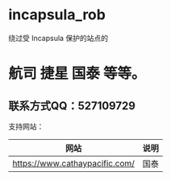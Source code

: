 # incapsula_rob
绕过受 Incapsula 保护的站点的

# 航司 捷星 国泰  等等。

## 联系方式QQ：527109729



支持网站：

| 网站 |  说明 |
|----|----|
|https://www.cathaypacific.com/ |  国泰|
